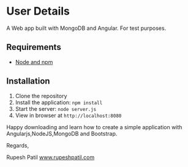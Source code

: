 # User Details

A Web app built with MongoDB and Angular. For test purposes.


## Requirements

- [Node and npm](http://nodejs.org)

## Installation

1. Clone the repository
2. Install the application: `npm install`
3. Start the server: `node server.js`
4. View in browser at `http://localhost:8080`

Happy downloading and learn how to create a simple application with Angularjs,NodeJS,MongoDB and Bootstrap.

Regards,

Rupesh Patil
www.rupeshpatil.com
